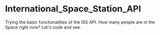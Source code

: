 # International_Space_Station_API
Trying the basic functionalities of the ISS API. How many people are in the Space right now? Let's code and see.
